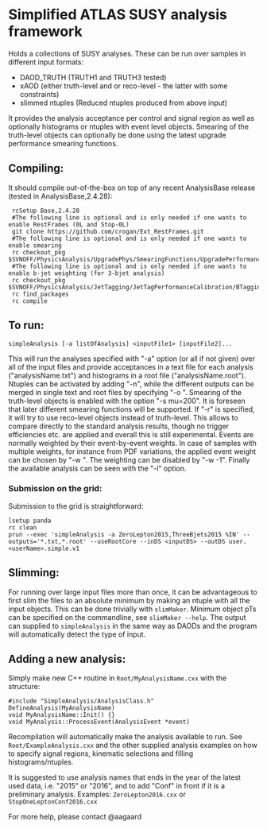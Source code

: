 # Simplified ATLAS SUSY analysis framework

Holds a collections of SUSY analyses. These can be run over samples in different
input formats:
*  DAOD_TRUTH      (TRUTH1 and TRUTH3 tested)
*  xAOD            (either truth-level and or reco-level - the latter with some constraints)
*  slimmed ntuples (Reduced ntuples produced from above input)

It provides the analysis acceptance per control and signal region as well as
optionally histograms or ntuples with event level objects. Smearing of the truth-level objects
can optionally be done using the latest upgrade performance smearing functions.

## Compiling:
It should compile out-of-the-box on top of any recent AnalysisBase release
(tested in AnalysisBase,2.4.28):
```
 rcSetup Base,2.4.28
 #The following line is optional and is only needed if one wants to enable RestFrames (0L and Stop-0L)
 git clone https://github.com/crogan/Ext_RestFrames.git
 #The following line is optional and is only needed if one wants to enable smearing
 rc checkout_pkg $SVNOFF/PhysicsAnalysis/UpgradePhys/SmearingFunctions/UpgradePerformanceFunctions/tags
 #The following line is optional and is only needed if one wants to enable b-jet weighting (for 3-bjet analysis)
 rc checkout_pkg $SVNOFF/PhysicsAnalysis/JetTagging/JetTagPerformanceCalibration/BTaggingTruthTagging/tags
 rc find_packages
 rc compile
```

## To run:
```
simpleAnalysis [-a listOfAnalysis] <inputFile1> [inputFile2]...
```
This will run the analyses specified with "-a" option (or all if not given)
over all of the input files and provide acceptances in a text file for each
analysis ("analysisName.txt") and histograms in a root file ("analysisName.root").
Ntuples can be activated by adding "-n", while the different outputs can be
merged in single text and root files by specifying "-o <name>".
Smearing of the truth-level objects is enabled with the option "-s mu=200".
It is foreseen that later different smearing functions will be supported.
If "-r" is specified, it will try to use reco-level objects instead of truth-level.
This allows to compare directly to the standard analysis results, though no
trigger efficiencies etc. are applied and overall this is still experimental.
Events are normally weighted by their event-by-event weights. In case of samples
with multiple weights, for instance from PDF variations, the applied event weight
can be chosen by "-w <number>". The weighting can be disabled by "-w -1".
Finally the available analysis can be seen with the "-l" option.

### Submission on the grid:
Submission to the grid is straightforward:
```
lsetup panda
rc clean
prun --exec 'simpleAnalysis -a ZeroLepton2015,ThreeBjets2015 %IN' --outputs='*.txt,*.root' --useRootCore --inDS <inputDS> --outDS user.<userName>.simple.v1
```

## Slimming:
For running over large input files more than once, it can be advantageous to
first slim the files to an absolute minimum by making an ntuple with all the
input objects. This can be done trivially with `slimMaker`. Minimum object pTs
can be specified on the commandline, see `slimMaker --help`. The output can
supplied to `simpleAnalysis` in the same way as DAODs and the program will
automatically detect the type of input.

## Adding a new analysis:
Simply make new C++ routine in `Root/MyAnalysisName.cxx` with the structure:
```
#include "SimpleAnalysis/AnalysisClass.h"
DefineAnalysis(MyAnalysisName)
void MyAnalysisName::Init() {}
void MyAnalysis::ProcessEvent(AnalysisEvent *event)
```

Recompilation will automatically make the analysis available to run. See
`Root/ExampleAnalysis.cxx` and the other supplied analysis examples on
how to specify signal regions, kinematic selections and filling
histograms/ntuples.

It is suggested to use analysis names that ends in the year of the latest used
data, i.e. "2015" or "2016", and to add "Conf" in front if it is a preliminary
analysis. Examples: `ZeroLepton2016.cxx` or `StopOneLeptonConf2016.cxx`

For more help, please contact @aagaard
